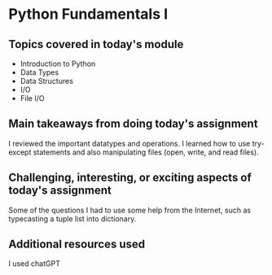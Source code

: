 # Python Fundamentals I

## Topics covered in today's module

* Introduction to Python
* Data Types
* Data Structures
* I/O
* File I/O

## Main takeaways from doing today's assignment
I reviewed the important datatypes and operations. I learned how to use try-except statements and also manipulating files (open, write, and read files). 

## Challenging, interesting, or exciting aspects of today's assignment
Some of the questions I had to use some help from the Internet, such as typecasting a tuple list into dictionary.

## Additional resources used 
I used chatGPT
